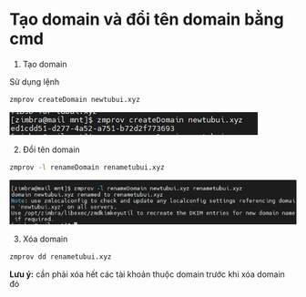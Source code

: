 # Tạo domain và đổi tên domain bằng cmd

1. Tạo domain

Sử dụng lệnh 

```sh
zmprov createDomain newtubui.xyz
```

![](./images/zimbra_create_domain.png)

2. Đổi tên domain

```sh
zmprov -l renameDomain renametubui.xyz
```

![](./images/zimbra_rename_domain.png)

3. Xóa domain

```sh
zmprov dd renametubui.xyz
```

**Lưu ý:** cần phải xóa hết các tài khoản thuộc domain trước khi xóa domain đó